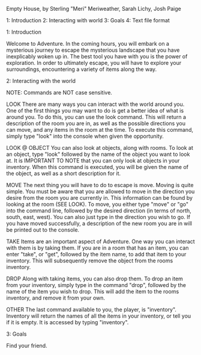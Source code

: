 Empty House, by Sterling "Meri" Meriweather, Sarah Lichy, Josh Paige

1: Introduction
2: Interacting with world
3: Goals
4: Text file format


1: Introduction

Welcome to Adventure. In the coming hours, you will embark on a mysterious journey to escape the mysterious
landscape that you have inexplicably woken up in. The best tool you have with you is the power of exploration.
In order to ultimately escape, you will have to explore your surroundings, encountering a variety of items along
the way. 

2: Interacting with the world

NOTE: Commands are NOT case sensitive.

LOOK
There are many ways you can interact with the world around you. One of the first things you may want to do is 
get a better idea of what is around you. To do this, you can use the look command. This will return a description
of the room you are in, as well as the possible directions you can move, and any items in the room at the time.
To execute this command, simply type "look" into the console when given the opportunity.

LOOK @ OBJECT
You can also look at objects, along with rooms. To look at an object, type "look" followed by the name of the 
object you want to look at. It is IMPORTANT TO NOTE that you can only look at objects in your inventory. When 
this command is executed, you will be given the name of the object, as well as a short description for it. 

MOVE
The next thing you will have to do to escape is move. Moving is quite simple. You must be aware that you are 
allowed to move in the direction you desire from the room you are currently in. This information can be found 
by looking at the room (SEE LOOK). To move, you either type "move" or "go" into the command line, followed by
the desired direction (in terms of north, south, east, west). You can also just type in the direction you wish 
to go. If you have moved successfully, a description of the new room you are in will be printed out to the 
console.

TAKE
Items are an important aspect of Adventure. One way you can interact with them is by taking them. If you are in 
a room that has an item, you can enter "take", or "get", followed by the item name, to add that item to your
inventory. This will subsequently remove the object from the rooms inventory.

DROP
Along with taking items, you can also drop them. To drop an item from your inventory, simply type in the command
"drop", followed by the name of the item you wish to drop. This will add the item to the rooms inventory, and remove
it from your own.

OTHER
The last command available to you, the player, is "inventory". Inventory will return the names 
of all the items in your inventory, or tell you if it is empty. It is accessed by typing "inventory".

3: Goals 

Find your friend.

